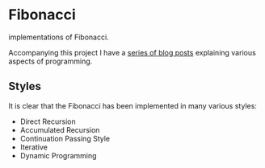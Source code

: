 # Fibonacci
implementations of Fibonacci.

Accompanying this project I have a
[series  of blog posts](http://buchi.dk/blog/100-days-of-fibonacci-overview/) explaining various aspects of programming.

## Styles
It is clear that the Fibonacci has been implemented in many various styles:

* Direct Recursion
* Accumulated Recursion
* Continuation Passing Style
* Iterative
* Dynamic Programming
